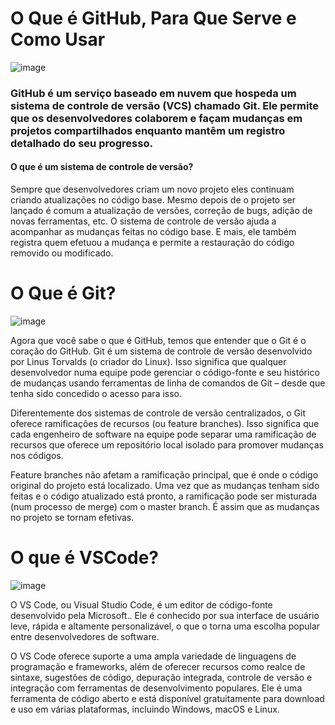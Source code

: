 # O Que é GitHub, Para Que Serve e Como Usar
![image](https://github.com/HEROffk/AV1/assets/164903790/ee47c42a-04a0-4ccf-8a3d-e7e04876584c)


### GitHub é um serviço baseado em nuvem que hospeda um sistema de controle de versão (VCS) chamado Git. Ele permite que os desenvolvedores colaborem e façam mudanças em projetos compartilhados enquanto mantêm um registro detalhado do seu progresso.
#### O que é um sistema de controle de versão?
Sempre que desenvolvedores criam um novo projeto eles continuam criando atualizações no código base. Mesmo depois de o projeto ser lançado é comum a atualização de versões, correção de bugs, adição de novas ferramentas, etc.
O sistema de controle de versão ajuda a acompanhar as mudanças feitas no código base. E mais, ele também registra quem efetuou a mudança e permite a restauração do código removido ou modificado.

# O Que é Git?
![image](https://github.com/HEROffk/AV1/assets/164903790/0c0cbcc2-c982-4d5b-9a88-e6e4325f2017)

Agora que você sabe o que é GitHub, temos que entender que o Git é o coração do GitHub. Git é um sistema de controle de versão desenvolvido por Linus Torvalds (o criador do Linux).
Isso significa que qualquer desenvolvedor numa equipe pode gerenciar o código-fonte e seu histórico de mudanças usando ferramentas de linha de comandos de Git – desde que tenha sido concedido o acesso para isso.

Diferentemente dos sistemas de controle de versão centralizados, o Git oferece ramificações de recursos (ou feature branches). Isso significa que cada engenheiro de software na equipe pode separar uma ramificação de recursos que oferece um repositório local isolado para promover mudanças nos códigos.

Feature branches não afetam a ramificação principal, que é onde o código original do projeto está localizado. Uma vez que as mudanças tenham sido feitas e o código atualizado está pronto, a ramificação pode ser misturada (num processo de merge) com o master branch. É assim que as mudanças no projeto se tornam efetivas.

# O que é VSCode?
![image](https://github.com/HEROffk/AV1/assets/164903790/a7d524fa-585d-4ad0-8c0b-c37fb61df950)

O VS Code, ou Visual Studio Code, é um editor de código-fonte desenvolvido pela Microsoft.. Ele é conhecido por sua interface de usuário leve, rápida e altamente personalizável, o que o torna uma escolha popular entre desenvolvedores de software.

O VS Code oferece suporte a uma ampla variedade de linguagens de programação e frameworks, além de oferecer recursos como realce de sintaxe, sugestões de código, depuração integrada, controle de versão e integração com ferramentas de desenvolvimento populares. Ele é uma ferramenta de código aberto e está disponível gratuitamente para download e uso em várias plataformas, incluindo Windows, macOS e Linux.

